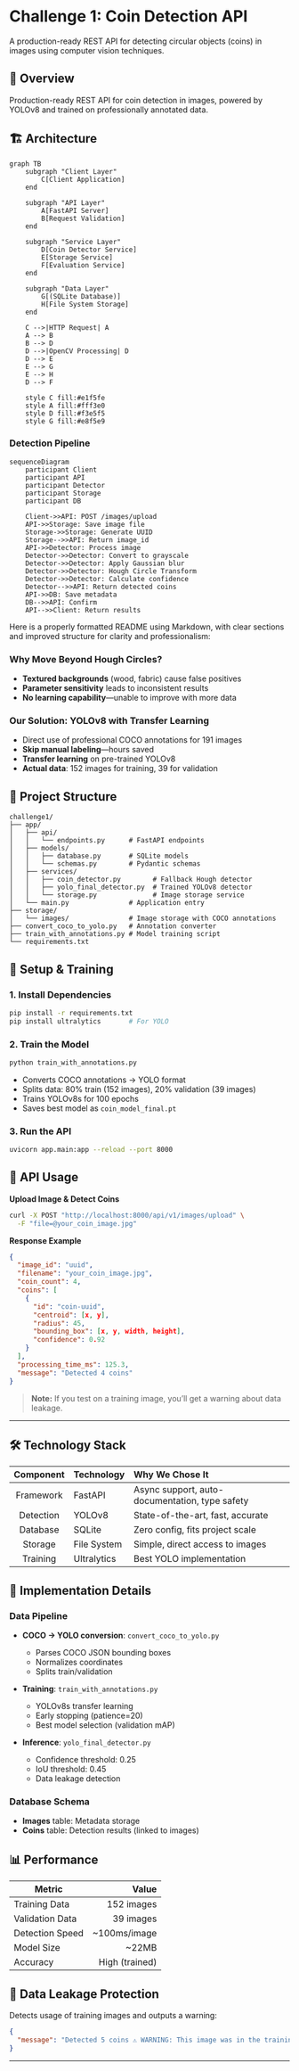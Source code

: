 
# Challenge 1: Coin Detection API

A production-ready REST API for detecting circular objects (coins) in images using computer vision techniques.

## 🎯 Overview

Production-ready REST API for coin detection in images, powered by YOLOv8 and trained on professionally annotated data.

## 🏗️ Architecture

```mermaid
graph TB
    subgraph "Client Layer"
        C[Client Application]
    end
    
    subgraph "API Layer"
        A[FastAPI Server]
        B[Request Validation]
    end
    
    subgraph "Service Layer"
        D[Coin Detector Service]
        E[Storage Service]
        F[Evaluation Service]
    end
    
    subgraph "Data Layer"
        G[(SQLite Database)]
        H[File System Storage]
    end
    
    C -->|HTTP Request| A
    A --> B
    B --> D
    D -->|OpenCV Processing| D
    D --> E
    E --> G
    E --> H
    D --> F
    
    style C fill:#e1f5fe
    style A fill:#fff3e0
    style D fill:#f3e5f5
    style G fill:#e8f5e9
```

### Detection Pipeline

```mermaid
sequenceDiagram
    participant Client
    participant API
    participant Detector
    participant Storage
    participant DB
    
    Client->>API: POST /images/upload
    API->>Storage: Save image file
    Storage->>Storage: Generate UUID
    Storage-->>API: Return image_id
    API->>Detector: Process image
    Detector->>Detector: Convert to grayscale
    Detector->>Detector: Apply Gaussian blur
    Detector->>Detector: Hough Circle Transform
    Detector->>Detector: Calculate confidence
    Detector-->>API: Return detected coins
    API->>DB: Save metadata
    DB-->>API: Confirm
    API-->>Client: Return results
```
Here is a properly formatted README using Markdown, with clear sections and improved structure for clarity and professionalism:


### Why Move Beyond Hough Circles?

- **Textured backgrounds** (wood, fabric) cause false positives
- **Parameter sensitivity** leads to inconsistent results
- **No learning capability**—unable to improve with more data

### Our Solution: YOLOv8 with Transfer Learning

- Direct use of professional COCO annotations for 191 images
- **Skip manual labeling**—hours saved
- **Transfer learning** on pre-trained YOLOv8
- **Actual data**: 152 images for training, 39 for validation

## 📁 Project Structure

```
challenge1/
├── app/
│   ├── api/
│   │   └── endpoints.py      # FastAPI endpoints
│   ├── models/
│   │   ├── database.py       # SQLite models
│   │   └── schemas.py        # Pydantic schemas
│   ├── services/
│   │   ├── coin_detector.py        # Fallback Hough detector
│   │   ├── yolo_final_detector.py  # Trained YOLOv8 detector
│   │   └── storage.py              # Image storage service
│   └── main.py               # Application entry
├── storage/
│   └── images/               # Image storage with COCO annotations
├── convert_coco_to_yolo.py   # Annotation converter
├── train_with_annotations.py # Model training script
└── requirements.txt
```

## 🚀 Setup & Training

### 1. Install Dependencies

```bash
pip install -r requirements.txt
pip install ultralytics       # For YOLO
```

### 2. Train the Model

```bash
python train_with_annotations.py
```

- Converts COCO annotations → YOLO format
- Splits data: 80% train (152 images), 20% validation (39 images)
- Trains YOLOv8s for 100 epochs
- Saves best model as `coin_model_final.pt`

### 3. Run the API

```bash
uvicorn app.main:app --reload --port 8000
```

## 📡 API Usage

**Upload Image & Detect Coins**

```bash
curl -X POST "http://localhost:8000/api/v1/images/upload" \
  -F "file=@your_coin_image.jpg"
```

**Response Example**

```json
{
  "image_id": "uuid",
  "filename": "your_coin_image.jpg",
  "coin_count": 4,
  "coins": [
    {
      "id": "coin-uuid",
      "centroid": [x, y],
      "radius": 45,
      "bounding_box": [x, y, width, height],
      "confidence": 0.92
    }
  ],
  "processing_time_ms": 125.3,
  "message": "Detected 4 coins"
}
```

> **Note:** If you test on a training image, you’ll get a warning about data leakage.

***

## 🛠️ Technology Stack

| Component   | Technology     | Why We Chose It                                  |
|:-----------:|:--------------|:-------------------------------------------------|
| Framework   | FastAPI        | Async support, auto-documentation, type safety   |
| Detection   | YOLOv8         | State-of-the-art, fast, accurate                 |
| Database    | SQLite         | Zero config, fits project scale                  |
| Storage     | File System    | Simple, direct access to images                  |
| Training    | Ultralytics    | Best YOLO implementation                         |


## 🔧 Implementation Details

### Data Pipeline

- **COCO → YOLO conversion**: `convert_coco_to_yolo.py`
    - Parses COCO JSON bounding boxes
    - Normalizes coordinates
    - Splits train/validation

- **Training**: `train_with_annotations.py`
    - YOLOv8s transfer learning
    - Early stopping (patience=20)
    - Best model selection (validation mAP)

- **Inference**: `yolo_final_detector.py`
    - Confidence threshold: 0.25
    - IoU threshold: 0.45
    - Data leakage detection

### Database Schema

- **Images** table: Metadata storage
- **Coins** table: Detection results (linked to images)

## 📊 Performance

| Metric           | Value   |
|------------------|--------:|
| Training Data    | 152 images |
| Validation Data  | 39 images  |
| Detection Speed  | ~100ms/image |
| Model Size       | ~22MB      |
| Accuracy         | High (trained) |

## 🚨 Data Leakage Protection

Detects usage of training images and outputs a warning:

```json
{
  "message": "Detected 5 coins ⚠️ WARNING: This image was in the training set!"
}
```

***

